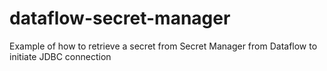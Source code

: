 # dataflow-secret-manager
Example of how to retrieve a secret from Secret Manager from Dataflow to initiate JDBC connection
